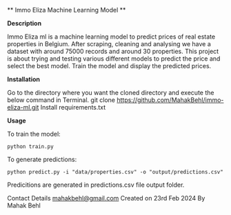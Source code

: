 ** Immo Eliza Machine Learning Model **

**Description**

Immo Eliza ml is a machine learning model to predict prices of real estate properties in Belgium. After scraping, cleaning and analysing we have a dataset with around 75000 records and around 30 properties. This project is about trying and testing various different models to predict the price and select the best model. Train the model and display the predicted prices.


**Installation**

Go to the directory where you want the cloned directory and execute the below command in Terminal.
git clone https://github.com/MahakBehl/immo-eliza-ml.git
Install requirements.txt

**Usage**

To train the model:

    python train.py

To generate predictions:

    python predict.py -i "data/properties.csv" -o "output/predictions.csv"

Predicitions are generated in predictions.csv file output folder.
 
Contact Details mahakbehl@gmail.com
Created on 23rd Feb 2024
By Mahak Behl

